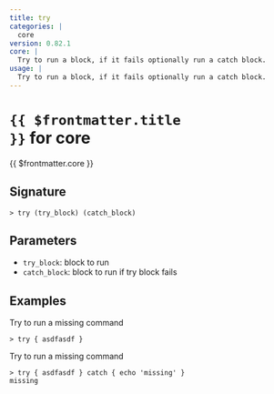 ```yaml
---
title: try
categories: |
  core
version: 0.82.1
core: |
  Try to run a block, if it fails optionally run a catch block.
usage: |
  Try to run a block, if it fails optionally run a catch block.
---
```


# <code>{{ $frontmatter.title }}</code> for core

<div class='command-title'>{{ $frontmatter.core }}</div>

## Signature

```> try (try_block) (catch_block)```

## Parameters

 -  `try_block`: block to run
 -  `catch_block`: block to run if try block fails

## Examples

Try to run a missing command
```shell
> try { asdfasdf }

```

Try to run a missing command
```shell
> try { asdfasdf } catch { echo 'missing' }
missing
```
